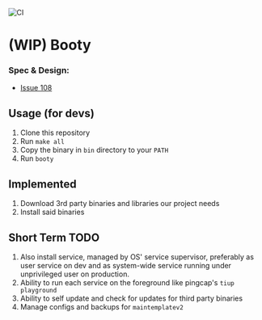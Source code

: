 ![CI](https://github.com/amplify-edge/booty/workflows/CI/badge.svg)

# (WIP) Booty

### Spec & Design: 

- [Issue 108](https://github.com/amplify-edge/main/issues/108)

## Usage (for devs)

1. Clone this repository
2. Run `make all`
3. Copy the binary in `bin` directory to your `PATH`
4. Run `booty`

## Implemented

1. Download 3rd party binaries and libraries our project needs
2. Install said binaries

## Short Term TODO

1. Also install service, managed by OS' service supervisor, preferably as user service on dev and as system-wide service running under unprivileged user on production.
2. Ability to run each service on the foreground like pingcap's `tiup playground`
3. Ability to self update and check for updates for third party binaries
4. Manage configs and backups for `maintemplatev2`
